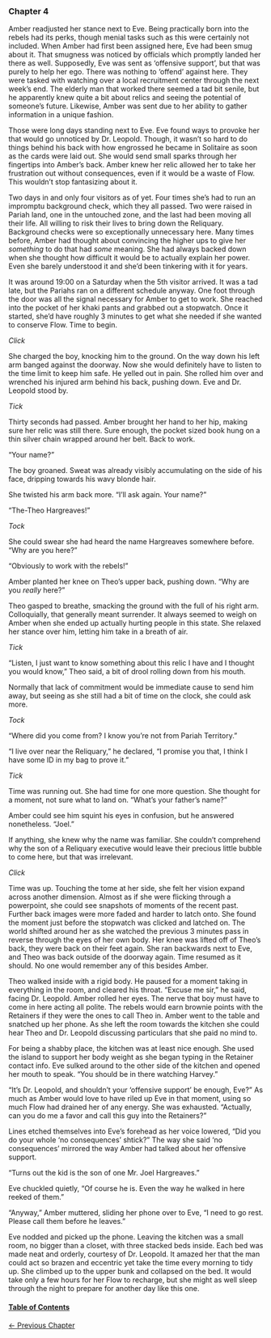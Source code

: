 ### Chapter 4

Amber readjusted her stance next to Eve. Being practically born into the rebels had its perks, though menial tasks such as this were certainly not included. When Amber had first been assigned here, Eve had been smug about it. That smugness was noticed by officials which promptly landed her there as well. Supposedly, Eve was sent as ‘offensive support’, but that was purely to help her ego. There was nothing to ‘offend’ against here. They were tasked with watching over a local recruitment center through the next week’s end. The elderly man that worked there seemed a tad bit senile, but he apparently knew quite a bit about relics and seeing the potential of someone’s future. Likewise, Amber was sent due to her ability to gather information in a unique fashion.

Those were long days standing next to Eve. Eve found ways to provoke her that would go unnoticed by Dr. Leopold. Though, it wasn’t so hard to do things behind his back with how engrossed he became in Solitaire as soon as the cards were laid out. She would send small sparks through her fingertips into Amber’s back. Amber knew her relic allowed her to take her frustration out without consequences, even if it would be a waste of Flow. This wouldn’t stop fantasizing about it.

Two days in and only four visitors as of yet. Four times she’s had to run an impromptu background check, which they all passed. Two were raised in Pariah land, one in the untouched zone, and the last had been moving all their life. All willing to risk their lives to bring down the Reliquary. Background checks were so exceptionally unnecessary here. Many times before, Amber had thought about convincing the higher ups to give her *something* to do that had *some* meaning. She had always backed down when she thought how difficult it would be to actually explain her power. Even she barely understood it and she’d been tinkering with it for years.

It was around 19:00 on a Saturday when the 5th visitor arrived. It was a tad late, but the Pariahs ran on a different schedule anyway. One foot through the door was all the signal necessary for Amber to get to work. She reached into the pocket of her khaki pants and grabbed out a stopwatch. Once it started, she’d have roughly 3 minutes to get what she needed if she wanted to conserve Flow. Time to begin.

*Click*

She charged the boy, knocking him to the ground. On the way down his left arm banged against the doorway. Now she would definitely have to listen to the time limit to keep him safe. He yelled out in pain. She rolled him over and wrenched his injured arm behind his back, pushing down. Eve and Dr. Leopold stood by.

*Tick*

Thirty seconds had passed. Amber brought her hand to her hip, making sure her relic was still there. Sure enough, the pocket sized book hung on a thin silver chain wrapped around her belt. Back to work.

“Your name?”

The boy groaned. Sweat was already visibly accumulating on the side of his face, dripping towards his wavy blonde hair.

She twisted his arm back more. “I’ll ask again. Your name?” 

“The-Theo Hargreaves!”

*Tock*

She could swear she had heard the name Hargreaves somewhere before. “Why are you here?”

“Obviously to work with the rebels!”

Amber planted her knee on Theo’s upper back, pushing down. “Why are you *really* here?”

Theo gasped to breathe, smacking the ground with the full of his right arm. Colloquially, that generally meant surrender. It always seemed to weigh on Amber when she ended up actually hurting people in this state. She relaxed her stance over him, letting him take in a breath of air.

*Tick*

“Listen, I just want to know something about this relic I have and I thought you would know,” Theo said, a bit of drool rolling down from his mouth. 

Normally that lack of commitment would be immediate cause to send him away, but seeing as she still had a bit of time on the clock, she could ask more.

*Tock*

“Where did you come from? I know you’re not from Pariah Territory.”

“I live over near the Reliquary,” he declared, “I promise you that, I think I have some ID in my bag to prove it.”

*Tick*

Time was running out. She had time for one more question. She thought for a moment, not sure what to land on. “What’s your father’s name?”

Amber could see him squint his eyes in confusion, but he answered nonetheless. “Joel.” 

If anything, she knew why the name was familiar. She couldn’t comprehend why the son of a Reliquary executive would leave their precious little bubble to come here, but that was irrelevant.

*Click*

Time was up. Touching the tome at her side, she felt her vision expand across another dimension. Almost as if she were flicking through a powerpoint, she could see snapshots of moments of the recent past. Further back images were more faded and harder to latch onto. She found the moment just before the stopwatch was clicked and latched on. The world shifted around her as she watched the previous 3 minutes pass in reverse through the eyes of her own body. Her knee was lifted off of Theo’s back, they were back on their feet again. She ran backwards next to Eve, and Theo was back outside of the doorway again. Time resumed as it should. No one would remember any of this besides Amber. 

Theo walked inside with a rigid body. He paused for a moment taking in everything in the room, and cleared his throat. “Excuse me sir,” he said, facing Dr. Leopold. Amber rolled her eyes. The nerve that boy must have to come in here acting all polite. The rebels would earn brownie points with the Retainers if they were the ones to call Theo in. Amber went to the table and snatched up her phone. As she left the room towards the kitchen she could hear Theo and Dr. Leopold discussing particulars that she paid no mind to.

For being a shabby place, the kitchen was at least nice enough. She used the island to support her body weight as she began typing in the Retainer contact info. Eve sulked around to the other side of the kitchen and opened her mouth to speak. “You should be in there watching Harvey.”

“It’s Dr. Leopold, and shouldn’t your ‘offensive support’ be enough, Eve?” As much as Amber would love to have riled up Eve in that moment, using so much Flow had drained her of any energy. She was exhausted. “Actually, can you do me a favor and call this guy into the Retainers?”

Lines etched themselves into Eve’s forehead as her voice lowered, “Did you do your whole ‘no consequences’ shtick?” The way she said ‘no consequences’ mirrored the way Amber had talked about her offensive support.

“Turns out the kid is the son of one Mr. Joel Hargreaves.”

Eve chuckled quietly, “Of course he is. Even the way he walked in here reeked of them.”

“Anyway,” Amber muttered, sliding her phone over to Eve, “I need to go rest. Please call them before he leaves.”

Eve nodded and picked up the phone. Leaving the kitchen was a small room, no bigger than a closet, with three stacked beds inside. Each bed was made neat and orderly, courtesy of Dr. Leopold. It amazed her that the man could act so brazen and eccentric yet take the time every morning to tidy up. She climbed up to the upper bunk and collapsed on the bed. It would take only a few hours for her Flow to recharge, but she might as well sleep through the night to prepare for another day like this one.



#### [Table of Contents](index.md)
[<- Previous Chapter](chapter3.md)